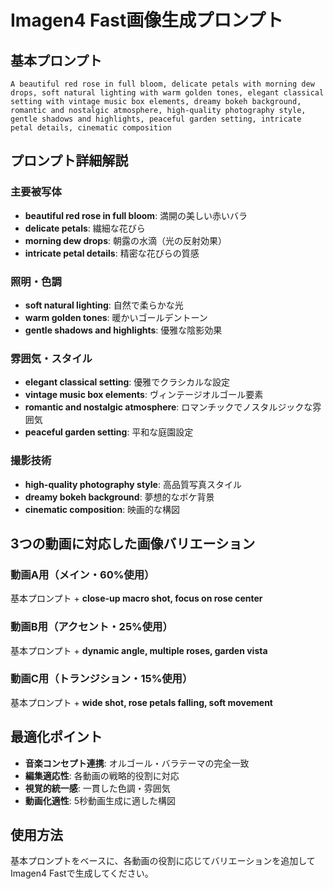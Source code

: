 # Imagen4 Fast画像生成プロンプト

## 基本プロンプト
```
A beautiful red rose in full bloom, delicate petals with morning dew drops, soft natural lighting with warm golden tones, elegant classical setting with vintage music box elements, dreamy bokeh background, romantic and nostalgic atmosphere, high-quality photography style, gentle shadows and highlights, peaceful garden setting, intricate petal details, cinematic composition
```

## プロンプト詳細解説

### 主要被写体
- **beautiful red rose in full bloom**: 満開の美しい赤いバラ
- **delicate petals**: 繊細な花びら
- **morning dew drops**: 朝露の水滴（光の反射効果）
- **intricate petal details**: 精密な花びらの質感

### 照明・色調
- **soft natural lighting**: 自然で柔らかな光
- **warm golden tones**: 暖かいゴールデントーン
- **gentle shadows and highlights**: 優雅な陰影効果

### 雰囲気・スタイル
- **elegant classical setting**: 優雅でクラシカルな設定
- **vintage music box elements**: ヴィンテージオルゴール要素
- **romantic and nostalgic atmosphere**: ロマンチックでノスタルジックな雰囲気
- **peaceful garden setting**: 平和な庭園設定

### 撮影技術
- **high-quality photography style**: 高品質写真スタイル
- **dreamy bokeh background**: 夢想的なボケ背景
- **cinematic composition**: 映画的な構図

## 3つの動画に対応した画像バリエーション

### 動画A用（メイン・60%使用）
基本プロンプト + **close-up macro shot, focus on rose center**

### 動画B用（アクセント・25%使用）
基本プロンプト + **dynamic angle, multiple roses, garden vista**

### 動画C用（トランジション・15%使用）
基本プロンプト + **wide shot, rose petals falling, soft movement**

## 最適化ポイント
- **音楽コンセプト連携**: オルゴール・バラテーマの完全一致
- **編集適応性**: 各動画の戦略的役割に対応
- **視覚的統一感**: 一貫した色調・雰囲気
- **動画化適性**: 5秒動画生成に適した構図

## 使用方法
基本プロンプトをベースに、各動画の役割に応じてバリエーションを追加してImagen4 Fastで生成してください。
